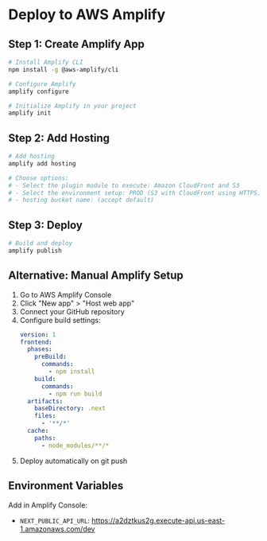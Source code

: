 # Deploy to AWS Amplify

## Step 1: Create Amplify App
```bash
# Install Amplify CLI
npm install -g @aws-amplify/cli

# Configure Amplify
amplify configure

# Initialize Amplify in your project
amplify init
```

## Step 2: Add Hosting
```bash
# Add hosting
amplify add hosting

# Choose options:
# - Select the plugin module to execute: Amazon CloudFront and S3
# - Select the environment setup: PROD (S3 with CloudFront using HTTPS)
# - hosting bucket name: (accept default)
```

## Step 3: Deploy
```bash
# Build and deploy
amplify publish
```

## Alternative: Manual Amplify Setup
1. Go to AWS Amplify Console
2. Click "New app" > "Host web app"
3. Connect your GitHub repository
4. Configure build settings:
   ```yaml
   version: 1
   frontend:
     phases:
       preBuild:
         commands:
           - npm install
       build:
         commands:
           - npm run build
     artifacts:
       baseDirectory: .next
       files:
         - '**/*'
     cache:
       paths:
         - node_modules/**/*
   ```
5. Deploy automatically on git push

## Environment Variables
Add in Amplify Console:
- `NEXT_PUBLIC_API_URL`: https://a2dztkus2g.execute-api.us-east-1.amazonaws.com/dev